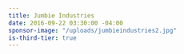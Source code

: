 ```yaml
---
title: Jumbie Industries
date: 2016-09-22 03:30:00 -04:00
sponsor-image: "/uploads/jumbieindustries2.jpg"
is-third-tier: true
---
```


